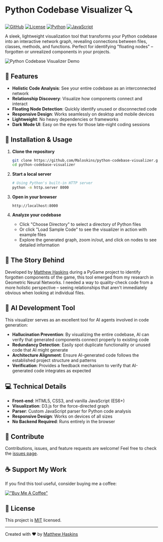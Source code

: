 # Python Codebase Visualizer 🔍

[![GitHub](https://img.shields.io/badge/GitHub-Maloskins-181717?style=for-the-badge&logo=github)](https://github.com/Maloskins)
[![License](https://img.shields.io/badge/License-MIT-blue.svg?style=for-the-badge)](LICENSE)
[![Python](https://img.shields.io/badge/Python-3.6+-blue?style=for-the-badge&logo=python&logoColor=white)](https://python.org)
[![JavaScript](https://img.shields.io/badge/JavaScript-ES6-yellow?style=for-the-badge&logo=javascript)](https://developer.mozilla.org/en-US/docs/Web/JavaScript)

A sleek, lightweight visualization tool that transforms your Python codebase into an interactive network graph, revealing connections between files, classes, methods, and functions. Perfect for identifying "floating nodes" – forgotten or unrealized components in your projects.

![Python Codebase Visualizer Demo](https://via.placeholder.com/800x400?text=Python+Codebase+Visualizer+Demo)

## 🚀 Features

- **Holistic Code Analysis**: See your entire codebase as an interconnected network
- **Relationship Discovery**: Visualize how components connect and interact
- **Floating Node Detection**: Quickly identify unused or disconnected code
- **Responsive Design**: Works seamlessly on desktop and mobile devices
- **Lightweight**: No heavy dependencies or frameworks
- **Dark Mode UI**: Easy on the eyes for those late-night coding sessions

## 🔧 Installation & Usage

1. **Clone the repository**
   ```bash
   git clone https://github.com/Maloskins/python-codebase-visualizer.git
   cd python-codebase-visualizer
   ```

2. **Start a local server**
   ```bash
   # Using Python's built-in HTTP server
   python -m http.server 8000
   ```

3. **Open in your browser**
   ```
   http://localhost:8000
   ```

4. **Analyze your codebase**
   - Click "Choose Directory" to select a directory of Python files
   - Or click "Load Sample Code" to see the visualizer in action with example files
   - Explore the generated graph, zoom in/out, and click on nodes to see detailed information

## 🧠 The Story Behind

Developed by [Matthew Haskins](https://github.com/Maloskins) during a PyGame project to identify forgotten components of the game, this tool emerged from my research in Geometric Neural Networks. I needed a way to quality-check code from a more holistic perspective – seeing relationships that aren't immediately obvious when looking at individual files.

## 🤖 AI Development Tool

This visualizer serves as an excellent tool for AI agents involved in code generation:

- **Hallucination Prevention**: By visualizing the entire codebase, AI can verify that generated components connect properly to existing code
- **Redundancy Detection**: Easily spot duplicate functionality or unused code that AI might generate
- **Architecture Alignment**: Ensure AI-generated code follows the established project structure and patterns
- **Verification**: Provides a feedback mechanism to verify that AI-generated code integrates as expected

## 💻 Technical Details

- **Front-end**: HTML5, CSS3, and vanilla JavaScript (ES6+)
- **Visualization**: D3.js for the force-directed graph
- **Parser**: Custom JavaScript parser for Python code analysis
- **Responsive Design**: Works on devices of all sizes
- **No Backend Required**: Runs entirely in the browser

## 🤝 Contribute

Contributions, issues, and feature requests are welcome! Feel free to check the [issues page](https://github.com/Maloskins/python-codebase-visualizer/issues).

## ☕ Support My Work

If you find this tool useful, consider buying me a coffee:

[!["Buy Me A Coffee"](https://www.buymeacoffee.com/assets/img/custom_images/orange_img.png)](https://www.buymeacoffee.com/maloskins)

## 📝 License

This project is [MIT](LICENSE) licensed.

---

Created with ❤️ by [Matthew Haskins](https://github.com/Maloskins)